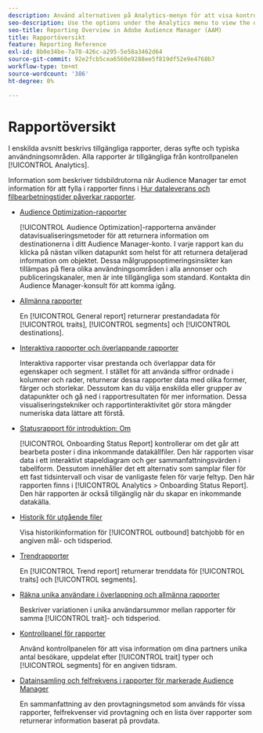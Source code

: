 ```yaml
---
description: Använd alternativen på Analytics-menyn för att visa kontrollpanelen och olika rapporter.
seo-description: Use the options under the Analytics menu to view the dashboard and various reports in Adobe Audience Manager (AAM).
seo-title: Reporting Overview in Adobe Audience Manager (AAM)
title: Rapportöversikt
feature: Reporting Reference
exl-id: 8b0e34be-7a78-426c-a295-5e58a3462d64
source-git-commit: 92e2fcb5cea6560e9288ee5f819df52e9e4768b7
workflow-type: tm+mt
source-wordcount: '386'
ht-degree: 0%

---
```


# Rapportöversikt

I enskilda avsnitt beskrivs tillgängliga rapporter, deras syfte och typiska användningsområden. Alla rapporter är tillgängliga från kontrollpanelen [!UICONTROL Analytics].

Information som beskriver tidsbildrutorna när Audience Manager tar emot information för att fylla i rapporter finns i [Hur dataleverans och filbearbetningstider påverkar rapporter](/help/using/reference/reporting-file-transfer-timeframe.md).

* [Audience Optimization-rapporter](/help/using/reporting/audience-optimization-reports/audience-optimization-reports.md)

  [!UICONTROL Audience Optimization]-rapporterna använder datavisualiseringsmetoder för att returnera information om destinationerna i ditt Audience Manager-konto. I varje rapport kan du klicka på nästan vilken datapunkt som helst för att returnera detaljerad information om objektet. Dessa målgruppsoptimeringsinsikter kan tillämpas på flera olika användningsområden i alla annonser och publiceringskanaler, men är inte tillgängliga som standard. Kontakta din Audience Manager-konsult för att komma igång.

* [Allmänna rapporter](/help/using/reporting/general-reports.md)

  En [!UICONTROL General report] returnerar prestandadata för [!UICONTROL traits], [!UICONTROL segments] och [!UICONTROL destinations].

* [Interaktiva rapporter och överlappande rapporter](/help/using/reporting/dynamic-reports/dynamic-reports.md)

  Interaktiva rapporter visar prestanda och överlappar data för egenskaper och segment. I stället för att använda siffror ordnade i kolumner och rader, returnerar dessa rapporter data med olika former, färger och storlekar. Dessutom kan du välja enskilda eller grupper av datapunkter och gå ned i rapportresultaten för mer information. Dessa visualiseringstekniker och rapportinteraktivitet gör stora mängder numeriska data lättare att förstå.

* [Statusrapport för introduktion: Om](/help/using/reporting/onboarding-status-report.md)

  [!UICONTROL Onboarding Status Report] kontrollerar om det går att bearbeta poster i dina inkommande datakällfiler. Den här rapporten visar data i ett interaktivt stapeldiagram och ger sammanfattningsvärden i tabellform. Dessutom innehåller det ett alternativ som samplar filer för ett fast tidsintervall och visar de vanligaste felen för varje feltyp. Den här rapporten finns i [!UICONTROL Analytics > Onboarding Status Report]. Den här rapporten är också tillgänglig när du skapar en inkommande datakälla.

* [Historik för utgående filer](/help/using/reporting/outbound-history-report.md)

  Visa historikinformation för [!UICONTROL outbound] batchjobb för en angiven mål- och tidsperiod.

* [Trendrapporter](/help/using/reporting/trend-reports.md)

  En [!UICONTROL Trend report] returnerar trenddata för [!UICONTROL traits] och [!UICONTROL segments].

* [Räkna unika användare i överlappning och allmänna rapporter](/help/using/reporting/unique-user-counts.md)

  Beskriver variationen i unika användarsummor mellan rapporter för samma [!UICONTROL trait]- och tidsperiod.

* [Kontrollpanel för rapporter](/help/using/reporting/trend-reports.md)

  Använd kontrollpanelen för att visa information om dina partners unika antal besökare, uppdelat efter [!UICONTROL trait] typer och [!UICONTROL segments] för en angiven tidsram.

* [Datainsamling och felfrekvens i rapporter för markerade Audience Manager](/help/using/reporting/report-sampling.md)

  En sammanfattning av den provtagningsmetod som används för vissa rapporter, felfrekvenser vid provtagning och en lista över rapporter som returnerar information baserat på provdata.
